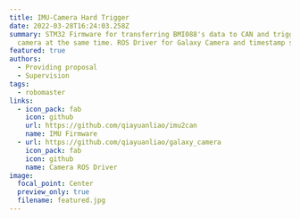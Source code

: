 ```yaml
---
title: IMU-Camera Hard Trigger
date: 2022-03-28T16:24:03.258Z
summary: STM32 Firmware for transferring BMI088's data to CAN and triggering the
  camera at the same time. ROS Driver for Galaxy Camera and timestamp syncing.
featured: true
authors:
  - Providing proposal
  - Supervision
tags:
  - robomaster
links:
  - icon_pack: fab
    icon: github
    url: https://github.com/qiayuanliao/imu2can
    name: IMU Firmware
  - url: https://github.com/qiayuanliao/galaxy_camera
    icon_pack: fab
    icon: github
    name: Camera ROS Driver
image:
  focal_point: Center
  preview_only: true
  filename: featured.jpg
---
```

